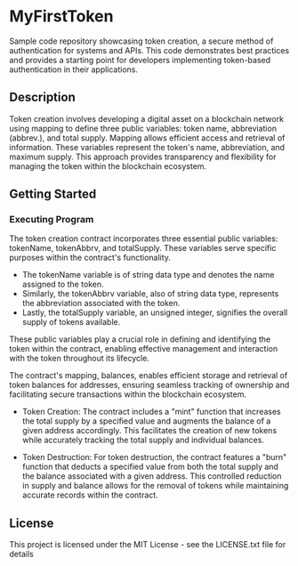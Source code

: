 # MyFirstToken
Sample code repository showcasing token creation, a secure method of authentication for systems and APIs. This code demonstrates best practices and provides a starting point for developers implementing token-based authentication in their applications.
## Description
Token creation involves developing a digital asset on a blockchain network using mapping to define three public variables: token name, abbreviation (abbrev.), and total supply. Mapping allows efficient access and retrieval of information. These variables represent the token's name, abbreviation, and maximum supply. This approach provides transparency and flexibility for managing the token within the blockchain ecosystem.
## Getting Started
### Executing Program
The token creation contract incorporates three essential public variables: tokenName, tokenAbbrv, and totalSupply. These variables serve specific purposes within the contract's functionality. 
* The tokenName variable is of string data type and denotes the name assigned to the token. 
* Similarly, the tokenAbbrv variable, also of string data type, represents the abbreviation associated with the token. 
* Lastly, the totalSupply variable, an unsigned integer, signifies the overall supply of tokens available.

These public variables play a crucial role in defining and identifying the token within the contract, enabling effective management and interaction with the token throughout its lifecycle.

The contract's mapping, balances, enables efficient storage and retrieval of token balances for addresses, ensuring seamless tracking of ownership and facilitating secure transactions within the blockchain ecosystem.

* Token Creation:
The contract includes a "mint" function that increases the total supply by a specified value and augments the balance of a given address accordingly. This facilitates the creation of new tokens while accurately tracking the total supply and individual balances.

* Token Destruction:
For token destruction, the contract features a "burn" function that deducts a specified value from both the total supply and the balance associated with a given address. This controlled reduction in supply and balance allows for the removal of tokens while maintaining accurate records within the contract.

## License

This project is licensed under the MIT License - see the LICENSE.txt file for details








